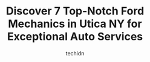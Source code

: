 ---
layout: ampstory
image: https://images.unsplash.com/photo-1632275231320-f1bc3a16a414?ixlib=rb-4.0.3&ixid=MnwxMjA3fDB8MHxwaG90by1wYWdlfHx8fGVufDB8fHx8&auto=format&fit=crop&w=640&h=853&q=80
author: techidn
featured: false
description: For top-quality automotive repairs and maintenance, visit the 7 best Ford Mechanic in Utica NY, USA. Their reputation for excellence and their dedication to customer satisfaction make them t
title: Discover 7 Top-Notch Ford Mechanics in Utica NY for Exceptional Auto Services
cover:
   title: Discover 7 Top-Notch Ford Mechanics in Utica NY for Exceptional Auto Services
   subtitle: Rickpate
   background: https://images.unsplash.com/photo-1632275231320-f1bc3a16a414?ixlib=rb-4.0.3&ixid=MnwxMjA3fDB8MHxwaG90by1wYWdlfHx8fGVufDB8fHx8&auto=format&fit=crop&w=640&h=853&q=80

pages: 
 - layout: thirds
   top: <h1>#1 Tallmans Tire & Auto Repair</h1>
   bottom: "<p>Had a leak in one of my tires which needed a quick fix.  I was able to get right in on short notice and the staff was extremely accommodating.  Service was great, prices </p>"
   background: https://www.knot35.com/toplist/wp-content/uploads/2023/06/best-ford-mechanic-1-in-utica-ny-1685841167.jpeg
   backgroundblur: true
 - layout: thirds
   top: <h1>#2 Mikes Auto Repair</h1>
   bottom: "<p>1307 York St, Utica, NY 13502, United States</p>"
   background: https://www.knot35.com/toplist/wp-content/uploads/2023/06/best-ford-mechanic-2-in-utica-ny-1685841168.jpeg
   cta:
      link: https://www.knot35.com/toplist/discover-7-top-notch-ford-mechanics-in-utica-ny-for-exceptional-auto-services/
      text: Discover 7 Top-Notch Ford Mechanics in Utica NY for Exceptional Auto Services
 - layout: thirds
   top: <h1>#3 Maugeris Auto Repair</h1>
   bottom: "<p>501 Albany St, Utica, NY 13501, United States</p>"
   background: https://www.knot35.com/toplist/wp-content/uploads/2023/06/best-ford-mechanic-3-in-utica-ny-1685841168.jpeg
   cta:
      link: https://www.knot35.com/toplist/discover-7-top-notch-ford-mechanics-in-utica-ny-for-exceptional-auto-services/
      text: Discover 7 Top-Notch Ford Mechanics in Utica NY for Exceptional Auto Services
 - layout: thirds
   top: <h1>#4 West End Auto</h1>
   bottom: "<p>2006 Oriskany St W, Utica, NY 13502, United States</p>"
   background: https://images.unsplash.com/photo-1515405295579-ba7b45403062?ixlib=rb-4.0.3&ixid=MnwxMjA3fDB8MHxwaG90by1wYWdlfHx8fGVufDB8fHx8&auto=format&fit=crop&w=640&h=853&q=80
   cta:
      link: https://www.knot35.com/toplist/discover-7-top-notch-ford-mechanics-in-utica-ny-for-exceptional-auto-services/
      text: Discover 7 Top-Notch Ford Mechanics in Utica NY for Exceptional Auto Services
 - layout: thirds
   top: <h1>#5 Drina Auto Repair Brakes Exhaust Shocks</h1>
   bottom: "<p>1310 Conkling Ave, Utica, NY 13501, United States</p>"
   background: https://images.unsplash.com/photo-1496096265110-f83ad7f96608?ixlib=rb-4.0.3&ixid=MnwxMjA3fDB8MHxwaG90by1wYWdlfHx8fGVufDB8fHx8&auto=format&fit=crop&w=640&h=853&q=80
   cta:
      link: https://www.knot35.com/toplist/discover-7-top-notch-ford-mechanics-in-utica-ny-for-exceptional-auto-services/
      text: Discover 7 Top-Notch Ford Mechanics in Utica NY for Exceptional Auto Services
 - layout: thirds
   top: <h1>#6 Winstons Auto</h1>
   bottom: "<p>314 Mortimer St, Utica, NY 13501, United States</p>"
   background: https://images.unsplash.com/photo-1597773150796-e5c14ebecbf5?ixlib=rb-4.0.3&ixid=MnwxMjA3fDB8MHxwaG90by1wYWdlfHx8fGVufDB8fHx8&auto=format&fit=crop&w=640&h=853&q=80
   cta:
      link: https://www.knot35.com/toplist/discover-7-top-notch-ford-mechanics-in-utica-ny-for-exceptional-auto-services/
      text: Discover 7 Top-Notch Ford Mechanics in Utica NY for Exceptional Auto Services
 - layout: thirds
   top: <h1>#7 Xtreme Auto Sales & Repair</h1>
   bottom: "<p>1003 Albany St, Utica, NY 13501, United States</p>"
   background: https://images.unsplash.com/photo-1608501821300-4f99e58bba77?ixlib=rb-4.0.3&ixid=MnwxMjA3fDB8MHxwaG90by1wYWdlfHx8fGVufDB8fHx8&auto=format&fit=crop&w=640&h=853&q=80
   cta:
      link: https://www.knot35.com/toplist/discover-7-top-notch-ford-mechanics-in-utica-ny-for-exceptional-auto-services/
      text: Discover 7 Top-Notch Ford Mechanics in Utica NY for Exceptional Auto Services
 - layout: thirds
   middle: Continue reading...
   background: https://images.unsplash.com/photo-1531169509526-f8f1fdaa4a67?ixlib=rb-4.0.3&ixid=MnwxMjA3fDB8MHxwaG90by1wYWdlfHx8fGVufDB8fHx8&auto=format&fit=crop&w=640&h=853&q=80
   cta:
      link: https://www.knot35.com/toplist/discover-7-top-notch-ford-mechanics-in-utica-ny-for-exceptional-auto-services/
      text: Discover 7 Top-Notch Ford Mechanics in Utica NY for Exceptional Auto Services
      
---